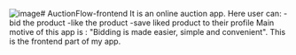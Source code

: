 ![image](https://github.com/nisha056/AuctionFlow-frontend/assets/60255047/0ab3e05a-db00-4b17-8534-64d447df8051)# AuctionFlow-frontend
It is an online auction app. 
Here user can:
-bid the product
-like the product 
-save liked product to their profile
Main motive of this app is : "Bidding is made easier, simple and convenient".
This is the frontend part of my app.


